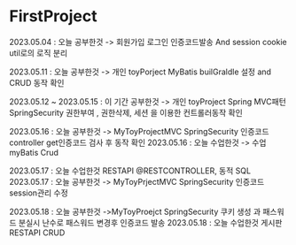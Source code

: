# FirstProject


2023.05.04 : 오늘 공부한것 -> 회원가입 로그인 인증코드발송 And session cookie util로의 로직 분리 

2023.05.11 : 오늘 공부한것 -> 개인 toyPorject MyBatis builGraldle 설정 and CRUD 동작 확인 

2023.05.12 ~ 2023.05.15 : 이 기간 공부한것 -> 개인 toyProject Spring MVC패턴 SpringSecurity 권한부여 , 권한삭제, 세션 을 이용한 컨트롤러동작 확인 

2023.05.16 : 오늘 공부한것 -> MyToyProjectMVC SpringSecurity 인증코드 controller get인증코드 검사 후 동작 확인
2023.05.16 : 오늘 수업한것 -> 수업 myBatis Crud

2023.05.17 : 오늘 수업한것 RESTAPI @RESTCONTROLLER, 동적 SQL 
2023.05.17 : 오늘 공부한것 -> MyToyPrjectMVC SpringSecurity 인증코드 session관리 수정 

2023.05.18 : 오늘 공부한것 ->MyToyProejct SpringSecurity 쿠키 생성 과 패스워드 분실시 난수로 패스워드 변경후 인증코드 발송
2023.05.18 : 오늘 수업한것 게시판 RESTAPI CRUD
